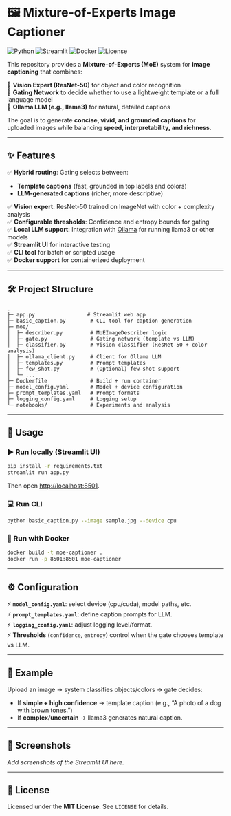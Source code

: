 # 🖼️ Mixture-of-Experts Image Captioner  

![Python](https://img.shields.io/badge/python-3.10+-blue.svg)
![Streamlit](https://img.shields.io/badge/Streamlit-App-red?logo=streamlit)
![Docker](https://img.shields.io/badge/Docker-ready-blue?logo=docker)
![License](https://img.shields.io/badge/license-MIT-green)

This repository provides a **Mixture-of-Experts (MoE)** system for **image captioning** that combines:  

🔹 **Vision Expert (ResNet-50)** for object and color recognition  
🔹 **Gating Network** to decide whether to use a lightweight template or a full language model  
🔹 **Ollama LLM (e.g., llama3)** for natural, detailed captions  

The goal is to generate **concise, vivid, and grounded captions** for uploaded images while balancing **speed, interpretability, and richness**.

---

## ✨ Features

✅ **Hybrid routing**: Gating selects between:
- **Template captions** (fast, grounded in top labels and colors)  
- **LLM-generated captions** (richer, more descriptive)  

✅ **Vision expert**: ResNet-50 trained on ImageNet with color + complexity analysis  
✅ **Configurable thresholds**: Confidence and entropy bounds for gating  
✅ **Local LLM support**: Integration with [Ollama](https://ollama.com) for running llama3 or other models  
✅ **Streamlit UI** for interactive testing  
✅ **CLI tool** for batch or scripted usage  
✅ **Docker support** for containerized deployment  

---

## 🛠 Project Structure

```
.
├─ app.py                 # Streamlit web app
├─ basic_caption.py        # CLI tool for caption generation
├─ moe/
│  ├─ describer.py         # MoEImageDescriber logic
│  ├─ gate.py              # Gating network (template vs LLM)
│  ├─ classifier.py        # Vision classifier (ResNet-50 + color analysis)
│  ├─ ollama_client.py     # Client for Ollama LLM
│  ├─ templates.py         # Prompt templates
│  ├─ few_shot.py          # (Optional) few-shot support
│  └─ ...
├─ Dockerfile              # Build + run container
├─ model_config.yaml       # Model + device configuration
├─ prompt_templates.yaml   # Prompt formats
├─ logging_config.yaml     # Logging setup
└─ notebooks/              # Experiments and analysis
```

---

## 🚀 Usage

### ▶️ Run locally (Streamlit UI)
```bash
pip install -r requirements.txt
streamlit run app.py
```

Then open [http://localhost:8501](http://localhost:8501).

### 💻 Run CLI
```bash
python basic_caption.py --image sample.jpg --device cpu
```

### 🐳 Run with Docker
```bash
docker build -t moe-captioner .
docker run -p 8501:8501 moe-captioner
```

---

## ⚙️ Configuration

⚡ **`model_config.yaml`**: select device (cpu/cuda), model paths, etc.  
⚡ **`prompt_templates.yaml`**: define caption prompts for LLM.  
⚡ **`logging_config.yaml`**: adjust logging level/format.  
⚡ **Thresholds** (`confidence`, `entropy`) control when the gate chooses template vs LLM.  

---

## 📌 Example

Upload an image → system classifies objects/colors → gate decides:  
- If **simple + high confidence** → template caption (e.g., “A photo of a dog with brown tones.”)  
- If **complex/uncertain** → llama3 generates natural caption.  

---

## 📸 Screenshots

_Add screenshots of the Streamlit UI here._

---

## 📜 License
Licensed under the **MIT License**. See `LICENSE` for details.
